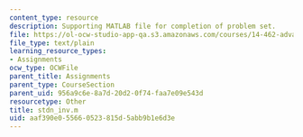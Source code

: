 ```yaml
---
content_type: resource
description: Supporting MATLAB file for completion of problem set.
file: https://ol-ocw-studio-app-qa.s3.amazonaws.com/courses/14-462-advanced-macroeconomics-ii-spring-2004/aaf390e055660523815d5abb9b1e6d3e_stdn_inv.m
file_type: text/plain
learning_resource_types:
- Assignments
ocw_type: OCWFile
parent_title: Assignments
parent_type: CourseSection
parent_uid: 956a9c6e-8a7d-20d2-0f74-faa7e09e543d
resourcetype: Other
title: stdn_inv.m
uid: aaf390e0-5566-0523-815d-5abb9b1e6d3e
---
```

